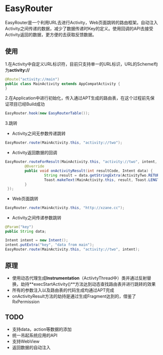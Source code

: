 

# EasyRouter

EasyRouter是一个利用URL去进行Activity，Web页面跳转的路由框架。自动注入Activity之间传递的数据，减少了数据传递时Key的定义。使用回调的API去接受Activity返回的数据，更方便的去获取反馈数据。

## 使用

1.在Activity中自定义URL标识符，目前只支持单一的URL标识，URL的Scheme均为**activity://**

```java
@Route("activity://main")
public class MainActivity extends AppCompatActivity {
}
```

2.在Application中进行初始化，传入通过APT生成的路由表，在这个过程前先保证项目已经Build成功

```java
EasyRouter.hook(new EasyRouterTable());
```

3.跳转

+ Activity之间无参数传递跳转

```java
EasyRouter.route(MainActivity.this, "activity://two");
```

+ Activity返回数据的回调

```java
EasyRouter.routeForResult(MainActivity.this, "activity://two", intent, REQUEST_CODE, new OnActivityResultListener() {
         @Override
         public void onActivityResult(int resultCode, Intent data) {
                  String result = data.getStringExtra(ActivityTwo.RETURN_DATA);
                  Toast.makeText(MainActivity.this, result, Toast.LENGTH_SHORT).show();
         }
 });
```

+ Web页面跳转

```java
EasyRouter.route(MainActivity.this, "http://xzane.cc");
```

+ Activity之间传递参数跳转

```java
@Param("key")
public String data;
```

```java
Intent intent = new Intent();
intent.putExtra("key", "data from main");
EasyRouter.route(MainActivity.this, "activity://two", intent);
```

## 原理

+ 使用动态代理生成**Instrumentation**（ActiivtyThread中）类并通过反射替换，劫持**execStartActivity()**方法达到动态查找路由表并进行跳转的效果
+ 所有的参数注入以及路由表的代码生成均通过APT完成
+ onActivityResult方法的劫持是通过生成Fragment达到的，借鉴了RxPermission

## TODO

+ 支持data，action等数据的添加
+ 统一吊起系统应用的API
+ 支持WebView
+ 返回数据的自动注入
